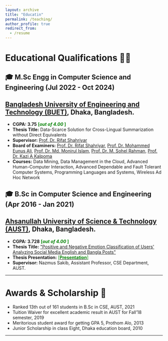 ```yaml
---
layout: archive
title: "Educatin"
permalink: /teaching/
author_profile: true
redirect_from:
  - /resume
---
```


# Educational Qualifications 👩‍🎓

## 🎓 M.Sc Engg in Computer Science and Engineering (Jul 2022 - Oct 2024)

## [Bangladesh University of Engineering and Technology (BUET)](https://cse.buet.ac.bd/), Dhaka, Bangladesh.
- **CGPA: 3.75** <span style ="color:Green"> **[*out of 4.00* ]** </span>
- **Thesis Title:** Data-Scarce Solution for Cross-Lingual Summarization without Direct Equivalents
- **Supervisor:** [Prof. Dr. Rifat Shahriyar](https://cse.buet.ac.bd/faculty/faculty_detail/rifat)
- **Board of Examiners:** [Prof. Dr. Rifat Shahriyar](https://cse.buet.ac.bd/faculty/faculty_detail/rifat), [Prof. Dr. Mohammed Eunus Ali](https://cse.buet.ac.bd/faculty/faculty_detail/eunus), [Prof. Dr. Md. Monirul Islam](https://cse.buet.ac.bd/faculty/faculty_detail/mdmonirulislam), [Prof. Dr. M. Sohel Rahman](https://cse.buet.ac.bd/faculty/faculty_detail/msrahman), [Prof. Dr. Kazi A Kalpoma](https://www.aust.edu/cse/faculty_member/prof_dr_kazi_a_kalpoma)
- **Courses:** Data Mining, Data Management in the Cloud, Advanced Human-Computer Interaction, Advanced Dependable and Fault Tolerant Computer Systems, Programming Languages and Systems, Wireless Ad Hoc Network

## 🎓 B.Sc in Computer Science and Engineering (Apr 2016 - Jan 2021)

## [Ahsanullah University of Science & Technology (AUST)](http://aust.edu/), Dhaka, Bangladesh.
- **CGPA: 3.728** <span style ="color:Green"> **[*out of 4.00* ]** </span>
- **Thesis Title:** ["Positive and Negative Emotion Classification of Users' Analyzing Social Media English and Bangla Posts"](https://www.researchgate.net/publication/349061650_Positive_and_Negative_Emotion_Classification_of_Users'_Analyzing_Social_Media_English_and_Bangla_Posts)
- **Thesis Presentation:** [<span style ="color:Green"> [**Presentation**] </span>](https://drive.google.com/file/d/1aJmE6IcN9I8w9J0PsfqA9tswidAX75b0/view?usp=sharing)
- **Supervisor:** Nazmus Sakib, Assistant Professor, CSE Department, AUST.

---

# Awards & Scholarship 🥇
- Ranked 13th out of 161 students in B.Sc in CSE, AUST, 2021
- Tuition Waiver for excellent academic result in AUST for Fall’18 semester, 2019
- Meritorious student award for getting GPA 5, Prothom Alo, 2013
- Junior Scholarship in class Eight, Dhaka education board, 2010

---
